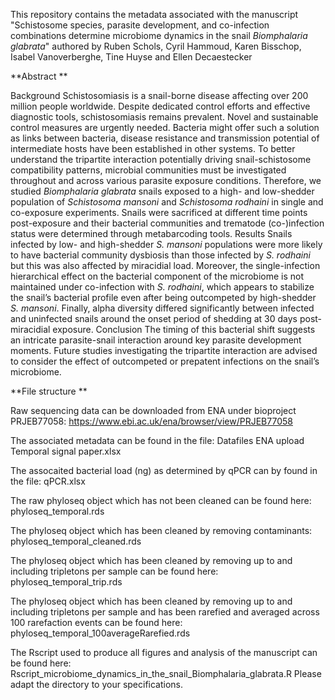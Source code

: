 This repository contains the metadata associated with the manuscript "Schistosome species, parasite development, and co-infection combinations determine microbiome dynamics in the snail _Biomphalaria glabrata_" authored by Ruben Schols, Cyril Hammoud, Karen Bisschop, Isabel Vanoverberghe, Tine Huyse and Ellen Decaestecker

**Abstract **

Background
Schistosomiasis is a snail-borne disease affecting over 200 million people worldwide. Despite dedicated control efforts and effective diagnostic tools, schistosomiasis remains prevalent. Novel and sustainable control measures are urgently needed. Bacteria might offer such a solution as links between bacteria, disease resistance and transmission potential of intermediate hosts have been established in other systems. To better understand the tripartite interaction potentially driving snail-schistosome compatibility patterns, microbial communities must be investigated throughout and across various parasite exposure conditions. Therefore, we studied _Biomphalaria glabrata_ snails exposed to a high- and low-shedder population of _Schistosoma mansoni_ and _Schistosoma rodhaini_ in single and co-exposure experiments. Snails were sacrificed at different time points post-exposure and their bacterial communities and trematode (co-)infection status were determined through metabarcoding tools.
Results
Snails infected by low- and high-shedder _S. mansoni_ populations were more likely to have bacterial community dysbiosis than those infected by _S. rodhaini_ but this was also affected by miracidial load. Moreover, the single-infection hierarchical effect on the bacterial component of the microbiome is not maintained under co-infection with _S. rodhaini_, which appears to stabilize the snail’s bacterial profile even after being outcompeted by high-shedder _S. mansoni_. Finally, alpha diversity differed significantly between infected and uninfected snails around the onset period of shedding at 30 days post-miracidial exposure. 
Conclusion
The timing of this bacterial shift suggests an intricate parasite-snail interaction around key parasite development moments. Future studies investigating the tripartite interaction are advised to consider the effect of outcompeted or prepatent infections on the snail’s microbiome.


**File structure **

Raw sequencing data can be downloaded from ENA under bioproject PRJEB77058: https://www.ebi.ac.uk/ena/browser/view/PRJEB77058

The associated metadata can be found in the file: Datafiles ENA upload Temporal signal paper.xlsx

The assocaited bacterial load (ng) as determined by qPCR can by found in the file: qPCR.xlsx

The raw phyloseq object which has not been cleaned can be found here: phyloseq_temporal.rds

The  phyloseq object which has  been cleaned by removing contaminants: phyloseq_temporal_cleaned.rds

The phyloseq object which has been cleaned by removing up to and including tripletons per sample can be found here: phyloseq_temporal_trip.rds

The phyloseq object which has been cleaned by removing up to and including tripletons per sample and has been rarefied and averaged across 100 rarefaction events can be found here: phyloseq_temporal_100averageRarefied.rds

The Rscript used to produce all figures and analysis of the manuscript can be found here: Rscript_microbiome_dynamics_in_the_snail_Biomphalaria_glabrata.R
  Please adapt the directory to your specifications.
